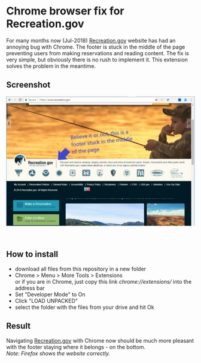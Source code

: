 Chrome browser fix for Recreation.gov
=====================

For many months now (Jul-2018) [Recreation.gov](https://www.recreation.gov/) website has had an annoying bug with Chrome. The footer is stuck in the middle of the page preventing users from making reservations and reading content. The fix is very simple, but obviously there is no rush to implement it.
This extension solves the problem in the meantime.

## Screenshot
![demo](demo.jpg)

&emsp;

## How to install

 * download all files from this repository in a new folder
 * Chrome > Menu > More Tools > Extensions <br />
	or if you are in Chrome, just copy this link *chrome://extensions/* into the address bar
 * Set "Developer Mode" to On
 * Click "LOAD UNPACKED" 
 * select the folder with the files from your drive and hit Ok

## Result

Navigating [Recreation.gov](https://www.recreation.gov/) with Chrome now should be much more pleasant with the footer staying where it belongs - on the bottom. 
<br />*Note: Firefox shows the website correctly.*

&emsp;
